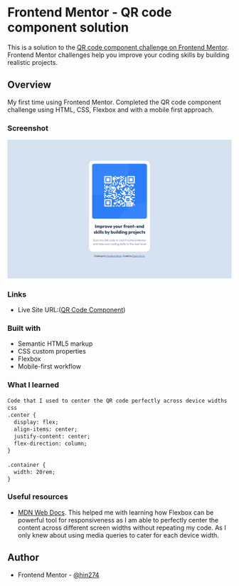 # Frontend Mentor - QR code component solution

This is a solution to the [QR code component challenge on Frontend Mentor](https://www.frontendmentor.io/challenges/qr-code-component-iux_sIO_H). Frontend Mentor challenges help you improve your coding skills by building realistic projects.

## Overview

My first time using Frontend Mentor. Completed the QR code component challenge using HTML, CSS, Flexbox and with a mobile first approach.

### Screenshot

![QR code screenshot](./images/qr-code-screenshot.png)

### Links

- Live Site URL:([QR Code Component](https://hin274.github.io/qr-code-component-main/))

### Built with

- Semantic HTML5 markup
- CSS custom properties
- Flexbox
- Mobile-first workflow

### What I learned

```
Code that I used to center the QR code perfectly across device widths
css
.center {
  display: flex;
  align-items: center;
  justify-content: center;
  flex-direction: column;
}

.container {
  width: 20rem;
}
```

### Useful resources

- [MDN Web Docs](https://developer.mozilla.org/en-US/docs/Web/CSS/Layout_cookbook/Center_an_element). This helped me with learning how Flexbox can be powerful tool for responsiveness as I am able to perfectly center the content across different screen widths without repeating my code. As I only knew about using media queries to cater for each device width.

## Author

- Frontend Mentor - [@hin274](https://www.frontendmentor.io/profile/Hin274)
